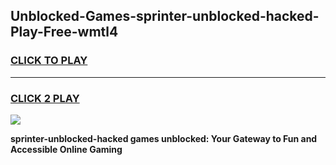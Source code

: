 
## Unblocked-Games-sprinter-unblocked-hacked-Play-Free-wmtl4
<h3>
<a href="https://premium76.site?title=sprinter-unblocked-hacked&ref=12A">CLICK TO PLAY</a></h3>
<hr>

<h3>
<a href="https://premium76.site?title=sprinter-unblocked-hacked&ref=12A">CLICK 2 PLAY</a>
  
</h3>

<a href="https://premium76.site?title=sprinter-unblocked-hacked&ref=12A"><img src="https://clearcache.store/games.png"></a>


**sprinter-unblocked-hacked games unblocked: Your Gateway to Fun and Accessible Online Gaming**

